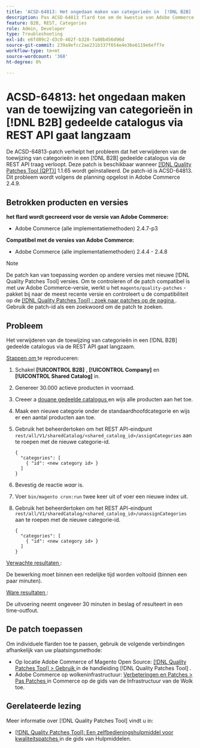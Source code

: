 ```yaml
---
title: 'ACSD-64813: Het ongedaan maken van categorieën in  [!DNL B2B]  gedeelde catalogus via REST API is langzaam'
description: Pas ACSD-64813 flard toe om de kwestie van Adobe Commerce te bevestigen waar het unsigning van categorieën in a  [!DNL B2B]  gedeelde catalogus via REST API langzaam is.
feature: B2B, REST, Categories
role: Admin, Developer
type: Troubleshooting
exl-id: e6fd89c2-d3c0-462f-b328-7a80b456d96d
source-git-commit: 239a9efcc2ae231b337f654e4e36e6119e6eff7e
workflow-type: tm+mt
source-wordcount: '368'
ht-degree: 0%

---
```


# ACSD-64813: het ongedaan maken van de toewijzing van categorieën in [!DNL B2B] gedeelde catalogus via REST API gaat langzaam

De ACSD-64813-patch verhelpt het probleem dat het verwijderen van de toewijzing van categorieën in een [!DNL B2B] gedeelde catalogus via de REST API traag verloopt. Deze patch is beschikbaar wanneer [[!DNL Quality Patches Tool (QPT)]](/help/tools/quality-patches-tool/quality-patches-tool-to-self-serve-quality-patches.md) 1.1.65 wordt geïnstalleerd. De patch-id is ACSD-64813. Dit probleem wordt volgens de planning opgelost in Adobe Commerce 2.4.9.

## Betrokken producten en versies

**het flard wordt gecreeerd voor de versie van Adobe Commerce:**

* Adobe Commerce (alle implementatiemethoden) 2.4.7-p3

**Compatibel met de versies van Adobe Commerce:**

* Adobe Commerce (alle implementatiemethoden) 2.4.4 - 2.4.8

>[!NOTE]
>
>De patch kan van toepassing worden op andere versies met nieuwe [!DNL Quality Patches Tool] versies. Om te controleren of de patch compatibel is met uw Adobe Commerce-versie, werkt u het `magento/quality-patches` -pakket bij naar de meest recente versie en controleert u de compatibiliteit op de [[!DNL Quality Patches Tool] : zoek naar patches op de pagina ](https://experienceleague.adobe.com/tools/commerce-quality-patches/index.html) . Gebruik de patch-id als een zoekwoord om de patch te zoeken.

## Probleem

Het verwijderen van de toewijzing van categorieën in een [!DNL B2B] gedeelde catalogus via de REST API gaat langzaam.

<u> Stappen om </u> te reproduceren:

1. Schakel **[!UICONTROL B2B]** , **[!UICONTROL Company]** en **[!UICONTROL Shared Catalog]** in.
1. Genereer 30.000 actieve producten in voorraad.
1. Creeer a [ douane gedeelde catalogus ](https://experienceleague.adobe.com/en/docs/commerce-admin/b2b/shared-catalogs/catalog-shared#actions-controls) en wijs alle producten aan het toe.
1. Maak een nieuwe categorie onder de standaardhoofdcategorie en wijs er een aantal producten aan toe.
1. Gebruik het beheerdertoken om het REST API-eindpunt `rest/all/V1/sharedCatalog/<shared_catalog_id>/assignCategories` aan te roepen met de nieuwe categorie-id.

   ```
   {
     "categories": [
       { "id": <new category id> }
     ]
   }
   ```

1. Bevestig de reactie *waar* is.
1. Voer `bin/magento cron:run` twee keer uit of voer een nieuwe index uit.
1. Gebruik het beheerdertoken om het REST API-eindpunt `rest/all/V1/sharedCatalog/<shared_catalog_id>/unassignCategories` aan te roepen met de nieuwe categorie-id.

   ```
   {
     "categories": [
       { "id": <new category id> }
     ]
   }
   ```

<u> Verwachte resultaten </u>:

De bewerking moet binnen een redelijke tijd worden voltooid (binnen een paar minuten).

<u> Ware resultaten </u>:

De uitvoering neemt ongeveer 30 minuten in beslag of resulteert in een time-outfout.

## De patch toepassen

Om individuele flarden toe te passen, gebruik de volgende verbindingen afhankelijk van uw plaatsingsmethode:

* Op locatie Adobe Commerce of Magento Open Source: [[!DNL Quality Patches Tool] > Gebruik ](/help/tools/quality-patches-tool/usage.md) in de handleiding [!DNL Quality Patches Tool] .
* Adobe Commerce op wolkeninfrastructuur: [ Verbeteringen en Patches > Pas Patches ](https://experienceleague.adobe.com/docs/commerce-cloud-service/user-guide/develop/upgrade/apply-patches.html) in Commerce op de gids van de Infrastructuur van de Wolk toe.

## Gerelateerde lezing

Meer informatie over [!DNL Quality Patches Tool] vindt u in:

* [[!DNL Quality Patches Tool]: Een zelfbedieningshulpmiddel voor kwaliteitspatches ](/help/tools/quality-patches-tool/quality-patches-tool-to-self-serve-quality-patches.md) in de gids van Hulpmiddelen.
